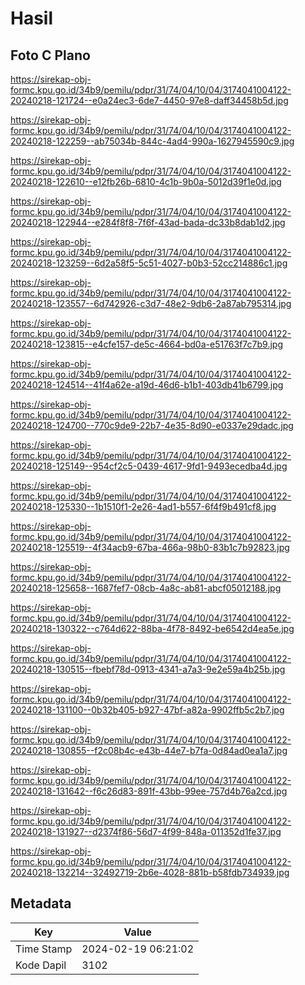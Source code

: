# Hasil

## Foto C Plano

https://sirekap-obj-formc.kpu.go.id/34b9/pemilu/pdpr/31/74/04/10/04/3174041004122-20240218-121724--e0a24ec3-6de7-4450-97e8-daff34458b5d.jpg

https://sirekap-obj-formc.kpu.go.id/34b9/pemilu/pdpr/31/74/04/10/04/3174041004122-20240218-122259--ab75034b-844c-4ad4-990a-1627945590c9.jpg

https://sirekap-obj-formc.kpu.go.id/34b9/pemilu/pdpr/31/74/04/10/04/3174041004122-20240218-122610--e12fb26b-6810-4c1b-9b0a-5012d39f1e0d.jpg

https://sirekap-obj-formc.kpu.go.id/34b9/pemilu/pdpr/31/74/04/10/04/3174041004122-20240218-122944--e284f8f8-7f6f-43ad-bada-dc33b8dab1d2.jpg

https://sirekap-obj-formc.kpu.go.id/34b9/pemilu/pdpr/31/74/04/10/04/3174041004122-20240218-123259--6d2a58f5-5c51-4027-b0b3-52cc214886c1.jpg

https://sirekap-obj-formc.kpu.go.id/34b9/pemilu/pdpr/31/74/04/10/04/3174041004122-20240218-123557--6d742926-c3d7-48e2-9db6-2a87ab795314.jpg

https://sirekap-obj-formc.kpu.go.id/34b9/pemilu/pdpr/31/74/04/10/04/3174041004122-20240218-123815--e4cfe157-de5c-4664-bd0a-e51763f7c7b9.jpg

https://sirekap-obj-formc.kpu.go.id/34b9/pemilu/pdpr/31/74/04/10/04/3174041004122-20240218-124514--41f4a62e-a19d-46d6-b1b1-403db41b6799.jpg

https://sirekap-obj-formc.kpu.go.id/34b9/pemilu/pdpr/31/74/04/10/04/3174041004122-20240218-124700--770c9de9-22b7-4e35-8d90-e0337e29dadc.jpg

https://sirekap-obj-formc.kpu.go.id/34b9/pemilu/pdpr/31/74/04/10/04/3174041004122-20240218-125149--954cf2c5-0439-4617-9fd1-9493ecedba4d.jpg

https://sirekap-obj-formc.kpu.go.id/34b9/pemilu/pdpr/31/74/04/10/04/3174041004122-20240218-125330--1b1510f1-2e26-4ad1-b557-6f4f9b491cf8.jpg

https://sirekap-obj-formc.kpu.go.id/34b9/pemilu/pdpr/31/74/04/10/04/3174041004122-20240218-125519--4f34acb9-67ba-466a-98b0-83b1c7b92823.jpg

https://sirekap-obj-formc.kpu.go.id/34b9/pemilu/pdpr/31/74/04/10/04/3174041004122-20240218-125658--1687fef7-08cb-4a8c-ab81-abcf05012188.jpg

https://sirekap-obj-formc.kpu.go.id/34b9/pemilu/pdpr/31/74/04/10/04/3174041004122-20240218-130322--c764d622-88ba-4f78-8492-be6542d4ea5e.jpg

https://sirekap-obj-formc.kpu.go.id/34b9/pemilu/pdpr/31/74/04/10/04/3174041004122-20240218-130515--fbebf78d-0913-4341-a7a3-9e2e59a4b25b.jpg

https://sirekap-obj-formc.kpu.go.id/34b9/pemilu/pdpr/31/74/04/10/04/3174041004122-20240218-131100--0b32b405-b927-47bf-a82a-9902ffb5c2b7.jpg

https://sirekap-obj-formc.kpu.go.id/34b9/pemilu/pdpr/31/74/04/10/04/3174041004122-20240218-130855--f2c08b4c-e43b-44e7-b7fa-0d84ad0ea1a7.jpg

https://sirekap-obj-formc.kpu.go.id/34b9/pemilu/pdpr/31/74/04/10/04/3174041004122-20240218-131642--f6c26d83-891f-43bb-99ee-757d4b76a2cd.jpg

https://sirekap-obj-formc.kpu.go.id/34b9/pemilu/pdpr/31/74/04/10/04/3174041004122-20240218-131927--d2374f86-56d7-4f99-848a-011352d1fe37.jpg

https://sirekap-obj-formc.kpu.go.id/34b9/pemilu/pdpr/31/74/04/10/04/3174041004122-20240218-132214--32492719-2b6e-4028-881b-b58fdb734939.jpg


## Metadata

| Key        | Value               |
| ---------- | ------------------- |
| Time Stamp | 2024-02-19 06:21:02 |
| Kode Dapil | 3102                |



